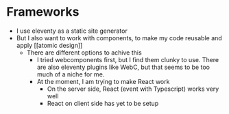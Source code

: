# Frameworks

- I use eleventy as a static site generator
- But I also want to work with components, to make my code reusable and apply [[atomic design]]
  - There are different options to achive this
    - I tried webcomponents first, but I find them clunky to use. There are also eleventy plugins like WebC, but that seems to be too much of a niche for me.
    - At the moment, I am trying to make React work
      - On the server side, React (event with Typescript) works very well
      - React on client side has yet to be setup

